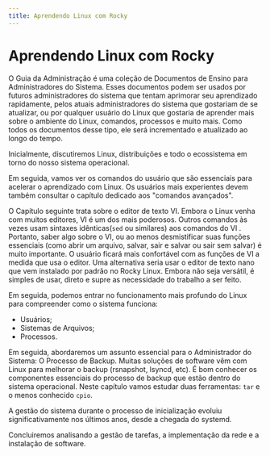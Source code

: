 ```yaml
---
title: Aprendendo Linux com Rocky
---
```


# Aprendendo Linux com Rocky

O Guia da Administração é uma coleção de Documentos de Ensino para Administradores do Sistema. Esses documentos podem ser usados por futuros administradores do sistema que tentam aprimorar seu aprendizado rapidamente, pelos atuais administradores do sistema que gostariam de se atualizar, ou por qualquer usuário do Linux que gostaria de aprender mais sobre o ambiente do Linux, comandos, processos e muito mais. Como todos os documentos desse tipo, ele será incrementado e atualizado ao longo do tempo.

Inicialmente, discutiremos Linux, distribuições e todo o ecossistema em torno do nosso sistema operacional.

Em seguida, vamos ver os comandos do usuário que são essenciais para acelerar o aprendizado com Linux. Os usuários mais experientes devem também consultar o capítulo dedicado aos "comandos avançados".

O Capítulo seguinte trata sobre o editor de texto VI. Embora o Linux venha com muitos editores, VI é um dos mais poderosos. Outros comandos às vezes usam sintaxes idênticas(`sed` ou similares) aos comandos do VI . Portanto, saber algo sobre o VI, ou ao menos desmistificar suas funções essenciais (como abrir um arquivo, salvar, sair e salvar ou sair sem salvar) é muito importante. O usuário ficará mais confortável com as funções de VI a medida que usa o editor. Uma alternativa seria usar o editor de texto nano que vem instalado por padrão no Rocky Linux. Embora não seja versátil, é simples de usar, direto e supre as necessidade do trabalho a ser feito.

Em seguida, podemos entrar no funcionamento mais profundo do Linux para compreender como o sistema funciona:

* Usuários;
* Sistemas de Arquivos;
* Processos.

Em seguida, abordaremos um assunto essencial para o Administrador do Sistema: O Processo de Backup. Muitas soluções de software vêm com Linux para melhorar o backup (rsnapshot, lsyncd, etc). É bom conhecer os componentes essenciais do processo de backup que estão dentro do sistema operacional. Neste capítulo vamos estudar duas ferramentas: `tar` e o menos conhecido `cpio`.

A gestão do sistema durante o processo de inicialização evoluiu significativamente nos últimos anos, desde a chegada do systemd.


Concluiremos analisando a gestão de tarefas, a implementação da rede e a instalação de software.

